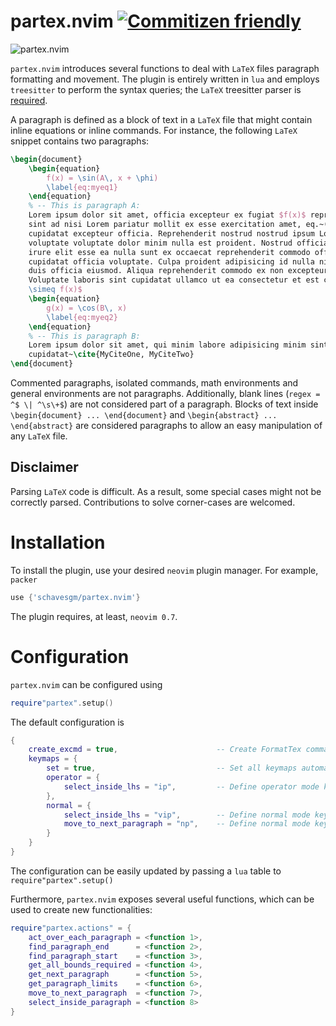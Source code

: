 # partex.nvim [![Commitizen friendly](https://img.shields.io/badge/commitizen-friendly-brightgreen.svg)](http://commitizen.github.io/cz-cli/)
![partex.nvim](./assets/video.gif)

`partex.nvim` introduces several functions to deal with `LaTeX` files paragraph formatting and
movement. The plugin is entirely written in `lua` and employs `treesitter` to perform the syntax
queries; the `LaTeX` treesitter parser is
[required](https://github.com/nvim-treesitter/nvim-treesitter).

A paragraph is defined as a block of text in a `LaTeX` file that might contain inline equations or
inline commands. For instance, the following `LaTeX` snippet contains two paragraphs:
```latex
\begin{document}
    \begin{equation}
        f(x) = \sin(A\, x + \phi)
        \label{eq:myeq1}
    \end{equation}
    % -- This is paragraph A: 
    Lorem ipsum dolor sit amet, officia excepteur ex fugiat $f(x)$ reprehenderit enim labore culpa
    sint ad nisi Lorem pariatur mollit ex esse exercitation amet, eq.~(\ref{eq:myeq1}). Nisi anim
    cupidatat excepteur officia. Reprehenderit nostrud nostrud ipsum Lorem est aliquip amet
    voluptate voluptate dolor minim nulla est proident. Nostrud officia pariatur ut officia. Sit
    irure elit esse ea nulla sunt ex occaecat reprehenderit commodo officia dolor Lorem duis laboris
    cupidatat officia voluptate. Culpa proident adipisicing id nulla nisi laboris ex in Lorem sunt
    duis officia eiusmod. Aliqua reprehenderit commodo ex non excepteur duis sunt velit enim.
    Voluptate laboris sint cupidatat ullamco ut ea consectetur et est culpa et culpa duis, $g(x)
    \simeq f(x)$
    \begin{equation}
        g(x) = \cos(B\, x)
        \label{eq:myeq2}
    \end{equation}
    % -- This is paragraph B:
    Lorem ipsum dolor sit amet, qui minim labore adipisicing minim sint cillum sint consectetur
    cupidatat~\cite{MyCiteOne, MyCiteTwo}
\end{document}
```
Commented paragraphs, isolated commands, math environments and general environments are not
paragraphs. Additionally, blank lines (`regex = ^$ \| ^\s\+$`) are not considered part of a
paragraph. Blocks of text inside `\begin{document} ... \end{document}` and `\begin{abstract} ...
\end{abstract}` are considered paragraphs to allow an easy manipulation of any `LaTeX` file.

## Disclaimer
Parsing `LaTeX` code is difficult. As a result, some special cases might not be correctly parsed.
Contributions to solve corner-cases are welcomed.

# Installation
To install the plugin, use your desired `neovim` plugin manager. For example, `packer`
```lua
use {'schavesgm/partex.nvim'}
```
The plugin requires, at least, `neovim 0.7`.

# Configuration
`partex.nvim` can be configured using
```lua
require"partex".setup()
```

The default configuration is
```lua
{
    create_excmd = true,                      -- Create FormatTex command
    keymaps = {
        set = true,                           -- Set all keymaps automatically
        operator = {
            select_inside_lhs = "ip",         -- Define operator mode keybind "ip" 
        },
        normal = {
            select_inside_lhs = "vip",        -- Define normal mode keybind "vip"
            move_to_next_paragraph = "np",    -- Define normal mode keybind "np"
        }
    }
}
```
The configuration can be easily updated by passing a `lua` table to `require"partex".setup()`

Furthermore, `partex.nvim` exposes several useful functions, which can be used to create new
functionalities:
```lua
require"partex.actions" = {
    act_over_each_paragraph = <function 1>,                                                                                                                                               
    find_paragraph_end      = <function 2>,                                                                                                                                                    
    find_paragraph_start    = <function 3>,                                                                                                                                                  
    get_all_bounds_required = <function 4>,                                                                                                                                               
    get_next_paragraph      = <function 5>,                                                                                                                                                    
    get_paragraph_limits    = <function 6>,                                                                                                                                                  
    move_to_next_paragraph  = <function 7>,                                                                                                                                                
    select_inside_paragraph = <function 8>                                                                                                                                                
}
```
